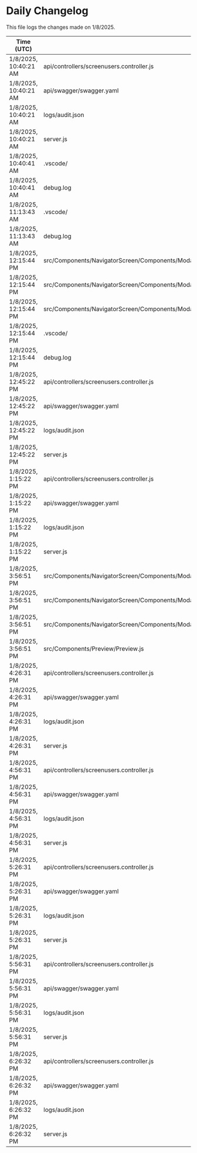 # Daily Changelog

This file logs the changes made on 1/8/2025.

| Time (UTC)             | Files Modified                    | Changes (Addition/Deletion) |
|------------------------|-----------------------------------|-----------------------------|
| 1/8/2025, 10:40:21 AM | api/controllers/screenusers.controller.js | 4 Additions & 4 Deletions |
| 1/8/2025, 10:40:21 AM | api/swagger/swagger.yaml | 6 Additions & 6 Deletions |
| 1/8/2025, 10:40:21 AM | logs/audit.json | 10 Additions & 10 Deletions |
| 1/8/2025, 10:40:21 AM | server.js | 4 Additions & 4 Deletions |
| 1/8/2025, 10:40:41 AM | .vscode/ | 0 Additions & 0 Deletions|
| 1/8/2025, 10:40:41 AM | debug.log | 0 Additions & 0 Deletions|
| 1/8/2025, 11:13:43 AM | .vscode/ | 0 Additions & 0 Deletions|
| 1/8/2025, 11:13:43 AM | debug.log | 0 Additions & 0 Deletions|
| 1/8/2025, 12:15:44 PM | src/Components/NavigatorScreen/Components/Modal/ModalRight/Banquet/NewPreviewUI/NewPreviewLeftCustomisationData.js | 9 Additions & 6 Deletions|
| 1/8/2025, 12:15:44 PM | src/Components/NavigatorScreen/Components/Modal/ModalRight/Banquet/NewPreviewUI/NewPreviewLeftCustomisationList.js | 1 Additions & 0 Deletions|
| 1/8/2025, 12:15:44 PM | src/Components/NavigatorScreen/Components/Modal/ModalRight/BookModelRight.js | 2 Additions & 0 Deletions|
| 1/8/2025, 12:15:44 PM | .vscode/ | 0 Additions & 0 Deletions|
| 1/8/2025, 12:15:44 PM | debug.log | 0 Additions & 0 Deletions|
| 1/8/2025, 12:45:22 PM | api/controllers/screenusers.controller.js | 9 Additions & 9 Deletions|
| 1/8/2025, 12:45:22 PM | api/swagger/swagger.yaml | 20 Additions & 20 Deletions|
| 1/8/2025, 12:45:22 PM | logs/audit.json | 10 Additions & 10 Deletions|
| 1/8/2025, 12:45:22 PM | server.js | 4 Additions & 4 Deletions|
| 1/8/2025, 1:15:22 PM | api/controllers/screenusers.controller.js | 9 Additions & 9 Deletions|
| 1/8/2025, 1:15:22 PM | api/swagger/swagger.yaml | 20 Additions & 20 Deletions|
| 1/8/2025, 1:15:22 PM | logs/audit.json | 10 Additions & 10 Deletions|
| 1/8/2025, 1:15:22 PM | server.js | 4 Additions & 4 Deletions|
| 1/8/2025, 3:56:51 PM | src/Components/NavigatorScreen/Components/Modal/ModalRight/Banquet/NewPreviewUI/NewPreviewNewCard.js | 1 Additions & 0 Deletions|
| 1/8/2025, 3:56:51 PM | src/Components/NavigatorScreen/Components/Modal/ModalRight/BookModelRight.js | 2 Additions & 0 Deletions|
| 1/8/2025, 3:56:51 PM | src/Components/NavigatorScreen/Components/Modal/ModelLeft/LeftBody.js | 1 Additions & 0 Deletions|
| 1/8/2025, 3:56:51 PM | src/Components/Preview/Preview.js | 68 Additions & 59 Deletions|
| 1/8/2025, 4:26:31 PM | api/controllers/screenusers.controller.js | 4 Additions & 4 Deletions|
| 1/8/2025, 4:26:31 PM | api/swagger/swagger.yaml | 6 Additions & 6 Deletions|
| 1/8/2025, 4:26:31 PM | logs/audit.json | 10 Additions & 10 Deletions|
| 1/8/2025, 4:26:31 PM | server.js | 4 Additions & 4 Deletions|
| 1/8/2025, 4:56:31 PM | api/controllers/screenusers.controller.js | 4 Additions & 4 Deletions|
| 1/8/2025, 4:56:31 PM | api/swagger/swagger.yaml | 6 Additions & 6 Deletions|
| 1/8/2025, 4:56:31 PM | logs/audit.json | 10 Additions & 10 Deletions|
| 1/8/2025, 4:56:31 PM | server.js | 4 Additions & 4 Deletions|
| 1/8/2025, 5:26:31 PM | api/controllers/screenusers.controller.js | 4 Additions & 4 Deletions|
| 1/8/2025, 5:26:31 PM | api/swagger/swagger.yaml | 6 Additions & 6 Deletions|
| 1/8/2025, 5:26:31 PM | logs/audit.json | 10 Additions & 10 Deletions|
| 1/8/2025, 5:26:31 PM | server.js | 4 Additions & 4 Deletions|
| 1/8/2025, 5:56:31 PM | api/controllers/screenusers.controller.js | 4 Additions & 4 Deletions|
| 1/8/2025, 5:56:31 PM | api/swagger/swagger.yaml | 6 Additions & 6 Deletions|
| 1/8/2025, 5:56:31 PM | logs/audit.json | 10 Additions & 10 Deletions|
| 1/8/2025, 5:56:31 PM | server.js | 4 Additions & 4 Deletions|
| 1/8/2025, 6:26:32 PM | api/controllers/screenusers.controller.js | 4 Additions & 4 Deletions|
| 1/8/2025, 6:26:32 PM | api/swagger/swagger.yaml | 6 Additions & 6 Deletions|
| 1/8/2025, 6:26:32 PM | logs/audit.json | 10 Additions & 10 Deletions|
| 1/8/2025, 6:26:32 PM | server.js | 4 Additions & 4 Deletions|
